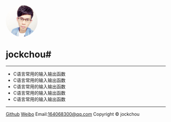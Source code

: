 <style>.logo{width:100px;height:100px;border-radius:100%;vertical-align:middle;}</style>
<p><img class="logo" src="./img/logo.jpg" alt="jockchou"></p>

# jockchou#

----------


- C语言常用的输入输出函数
- C语言常用的输入输出函数
- C语言常用的输入输出函数
- C语言常用的输入输出函数
- C语言常用的输入输出函数








----------
[Github](https://github.com/jockchou "Github")
[Weibo](http://weibo.com/u/2558456121 "weibo")
Email:164068300@qq.com
Copyright © jockchou

